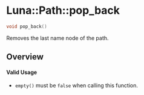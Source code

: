 # Luna::Path::pop_back

```c++
void pop_back()
```

Removes the last name node of the path. 

## Overview


#### Valid Usage
* `empty()` must be `false` when calling this function. 

